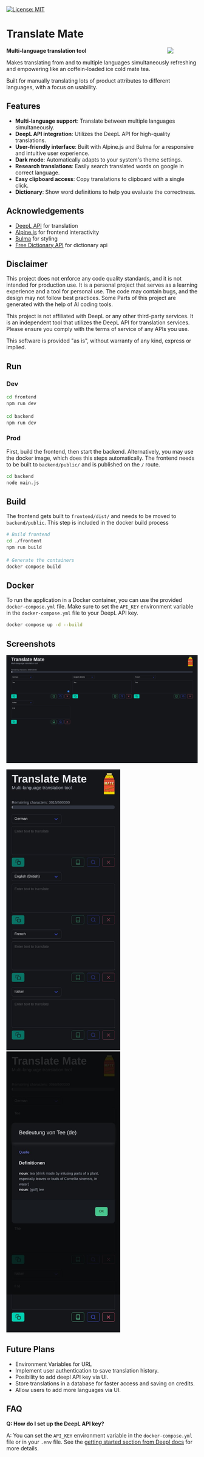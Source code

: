 [![License: MIT](https://img.shields.io/badge/License-MIT-yellow.svg)](LICENSE)



# Translate Mate
<img align="right" width="80" src="https://github.com/fhinok/translatemate/blob/5fd693be89337b90e094e4af85c5cdaa0642fb19/frontent/src/logo.png">

**Multi-language translation tool**

Makes translating from and to multiple languages simultaneously refreshing and empowering like an coffein-loaded ice cold mate tea.

Built for manually translating lots of product attributes to different languages, with a focus on usability.

## Features
- **Multi-language support**: Translate between multiple languages simultaneously.
- **DeepL API integration**: Utilizes the DeepL API for high-quality translations.
- **User-friendly interface**: Built with Alpine.js and Bulma for a responsive and intuitive user experience.
- **Dark mode**: Automatically adapts to your system's theme settings.
- **Research translations**: Easily search translated words on google in correct language.
- **Easy clipboard access**: Copy translations to clipboard with a single click.
- **Dictionary**: Show word definitions to help you evaluate the correctness.

## Acknowledgements
- [DeepL API](https://www.deepl.com/pro#developer) for translation
- [Alpine.js](https://alpinejs.dev/) for frontend interactivity
- [Bulma](https://bulma.io/) for styling
- [Free Dictionary API](https://freedictionaryapi.com) for dictionary api

## Disclaimer
This project does not enforce any code quality standards, and it is not intended for production use. It is a personal project that serves as a learning experience and a tool for personal use. The code may contain bugs, and the design may not follow best practices. Some Parts of this project are generated with the help of AI coding tools.

This project is not affiliated with DeepL or any other third-party services. It is an independent tool that utilizes the DeepL API for translation services. Please ensure you comply with the terms of service of any APIs you use.

This software is provided "as is", without warranty of any kind, express or implied.

## Run
### Dev
```bash
cd frontend
npm run dev

cd backend
npm run dev
```

### Prod
First, build the frontend, then start the backend. Alternatively, you may use the docker image, which does this steps automatically.
The frontend needs to be built to `backend/public/` and is published on the `/` route.
```bash
cd backend
node main.js
```

## Build
The frontend gets built to `frontend/dist/` and needs to be moved to `backend/public`.
This step is included in the docker build process

```bash
# Build frontend
cd ./frontent
npm run build

# Generate the containers
docker compose build
```

## Docker
To run the application in a Docker container, you can use the provided `docker-compose.yml` file. Make sure to set the `API_KEY` environment variable in the `docker-compose.yml` file to your DeepL API key.
```bash
docker compose up -d --build
```

## Screenshots
<img src="screenshot1.jpg">
<p>
  <img width="300" src="screenshot2.jpg">
  <img width="300" src="screenshot3.jpg">  
</p>

## Future Plans
- Environment Variables for URL
- Implement user authentication to save translation history.
- Posibility to add deepl API key via UI.
- Store translations in a database for faster access and saving on credits.
- Allow users to add more languages via UI.

## FAQ
**Q: How do I set up the DeepL API key?**

A: You can set the `API_KEY` environment variable in the `docker-compose.yml` file or in your `.env` file. See the [getting started section from Deepl docs](https://developers.deepl.com/docs/getting-started/intro) for more details.
